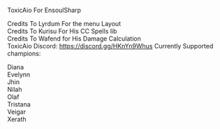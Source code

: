 ToxicAio For EnsoulSharp

Credits To Lyrdum For the menu Layout  
Credits To Kurisu For His CC Spells lib  
Credits To Wafend for His Damage Calculation  
ToxicAio Discord: https://discord.gg/HKnYn9Whus
Currently Supported champions:

Diana  
Evelynn  
Jhin  
Nilah  
Olaf  
Tristana  
Veigar  
Xerath  
